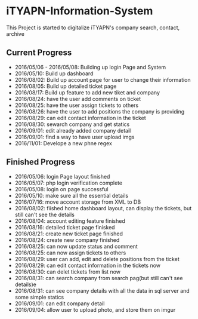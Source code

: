# iTYAPN-Information-System

<p>This Project is started to digitalize iTYAPN's company search, contact, archive</p>

<h2>Current Progress</h2>
  <ul>
    <li>2016/05/06 - 2016/05/08: Building up login Page and System</li>
    <li>2016/05/10: Build up dashboard</li>
    <li>2016/08/02: Build up account page for user to change their information</li>
    <li>2016/08/05: Build up detailed ticket page</li>
    <li>2016/08/17: Build up feature to add new tiket and company</li>
    <li>2016/08/24: have the user add comments on ticket</li>
    <li>2016/08/25: have the user assign tickets to others</li>
    <li>2016/08/26: have the user to add positions the company is providing</li>
    <li>2016/08/29: can edit contact information in the ticket</li>
    <li>2016/08/30: sewarch company and get statics</li>
    <li>2016/09/01: edit already added company detail</li>
    <li>2016/09/01: find a way to have user upload imgs</li>
    <li>2016/11/01: Develope a new phne regex</li>
  </ul>
<h2>Finished Progress</h2>
  <ul>
    <li>2016/05/06: login Page layout finished</li>
    <li>2016/05/07: php login verification complete</li>
    <li>2016/05/08: login on page successful</li>
    <li>2016/05/10: make sure all the essential details</li>
    <li>2016/07/16: move account storage from XML to DB</li>
    <li>2016/08/02: fiished home dashboard layout, can display the tickets, but still can't see the details</li>
    <li>2016/08/04: account editing feature finished</li>
    <li>2016/08/16: detailed ticket page finisked</li>
    <li>2016/08/21: create new ticket page finished</li>
    <li>2016/08/24: create new company finished</li>
    <li>2016/08/25: can now update status and comment</li>
    <li>2016/08/25: can now assign tickets to others</li>
    <li>2016/08/29: user can add, edit and delete positions from the ticket</li>
    <li>2016/08/29: can edit contact information in the tickets now</li>
    <li>2016/08/30: can delet tickets from list now</li>
    <li>2016/08/31: can search company from search pag(but still can't see details)e</li>
    <li>2016/08/31: can see company details with all the data in sql server and some simple statics</li>
    <li>2016/09/01: can edit company detail</li>
    <li>2016/09/04: allow user to upload photo, and store them on imgur</li>
  </ul>
